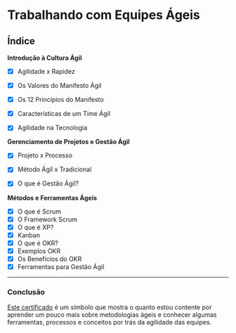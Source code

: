 # Trabalhando com Equipes Ágeis


## Índice

**Introdução à Cultura Ágil**
- [x] Agilidade x Rapidez
- [x] Os Valores do Manifesto Ágil
- [x] Os 12 Princípios do Manifesto
- [x] Características de um Time Ágil
- [x] Agilidade na Tecnologia


**Gerenciamento de Projetos e Gestão Ágil**
- [x] Projeto x Processo
- [x] Método Ágil x Tradicional
- [x] O que é Gestão Ágil?


**Métodos e Ferramentas Ágeis**
- [x] O que é Scrum
- [x] O Framework Scrum
- [x] O que é XP?
- [x] Kanban
- [x] O que é OKR?
- [x] Exemplos OKR
- [x] Os Benefícios do OKR
- [x] Ferramentas para Gestão Ágil

---

### Conclusão

[Este certificado](https://www.dio.me/certificate/231C3D5E/share) é um símbolo que mostra o quanto estou contente por aprender um pouco mais sobre metodologias ágeis e conhecer algumas ferramentas, processos e conceitos por trás da agilidade das equipes.